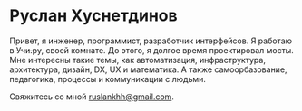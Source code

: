 # Руслан Хуснетдинов

Привет, я инженер, программист, разработчик интерфейсов. Я работаю в <s>Учи.ру</s>, своей комнате. До этого, я долгое время проектировал мосты. Мне интересны такие темы, как автоматизация, инфраструктура, архитектура, дизайн, DX, UX и математика. А также самоорбазование, педагогика, процессы и коммуникации с людьми.

Свяжитесь со мной [ruslankhh@gmail.com](mailto:ruslankhh+gh-readme@gmail.com).
